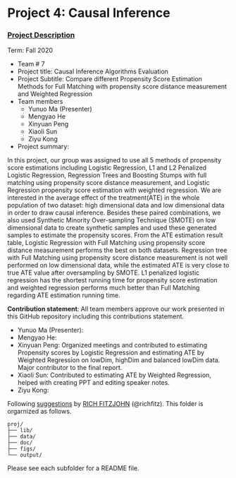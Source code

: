 # Project 4: Causal Inference

### [Project Description](doc/project4_desc.md)

Term: Fall 2020

+ Team # 7 
+ Project title: Causal Inference Algorithms Evaluation 
+ Project Subtitle: Compare different Propensity Score Estimation Methods for Full Matching with propensity score distance measurement and Weighted Regression
+ Team members
	+ Yunuo Ma (Presenter)
	+ Mengyao He
	+ Xinyuan Peng
	+ Xiaoli Sun
	+ Ziyu Kong
+ Project summary: 

In this project, our group was assigned to use all 5 methods of propensity score estimations including Logistic Regression, L1 and L2 Penalized Logistic Regression, Regression Trees and Boosting Stumps with full matching using propensity score distance measurement, and Logistic Regression propensity score estimation with weighted regression. We are interested in the average effect of the treatment(ATE) in the whole population of two dataset: high dimensional data and low dimensional data in order to draw causal inference. Besides these paired combinations, we also used Synthetic Minority Over-sampling Technique (SMOTE) on low dimensional data to create synthetic samples and used these generated samples to estimate the propensity scores. From the ATE estimation result table, Logistic Regression with Full Matching using propensity score distance measurement performs the best on both datasets. Regression tree with Full Matching using propensity score distance measurement is not well performed on low dimensional data, while the estimated ATE is very close to true ATE value after oversampling by SMOTE. L1 penalized logistic regression has the shortest running time for propensity score estimation and weighted regression performs much better than Full Matching regarding ATE estimation running time. 
	
**Contribution statement**: All team members approve our work presented in this GitHub repository including this contributions statement. 
+ Yunuo Ma (Presenter): 
+ Mengyao He: 
+ Xinyuan Peng: Organized meetings and contributed to estimating Propensity scores by Logistic Regression and estimating ATE by Weighted Regression on lowDim, highDim and balanced lowDim data. Major contributor to the final report.
+ Xiaoli Sun: Contributed to estimating ATE by Weighted Regression, helped with creating PPT and editing speaker notes.
+ Ziyu Kong:


Following [suggestions](http://nicercode.github.io/blog/2013-04-05-projects/) by [RICH FITZJOHN](http://nicercode.github.io/about/#Team) (@richfitz). This folder is orgarnized as follows.

```
proj/
├── lib/
├── data/
├── doc/
├── figs/
└── output/
```

Please see each subfolder for a README file.
